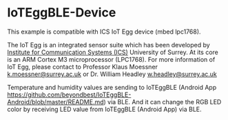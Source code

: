 # IoTEggBLE-Device

This example is compatible with ICS IoT Egg device (mbed lpc1768). 

The IoT Egg is an integrated sensor suite which has been developed by <a href="http://www.surrey.ac.uk/ics" target="_blank">Institute for 
Communication Systems (ICS)</a> University of Surrey. At its core is an ARM Cortex M3 microprocessor (LPC1768). For more information of IoT Egg, please contact to Professor Klaus Moessner <k.moessner@surrey.ac.uk> or Dr. William Headley <w.headley@surrey.ac.uk>

Temperature and humidity values are sending to IoTEggBLE (Android App https://github.com/beyondbest/IoTEggBLE-Android/blob/master/README.md) via BLE. And it can change the RGB LED color by receiving LED value from IoTEggBLE (Android App) via BLE.
